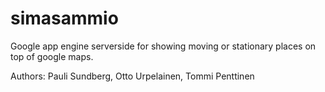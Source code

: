 simasammio
==========

Google app engine serverside for showing moving or stationary places on top of google maps.

Authors: Pauli Sundberg, Otto Urpelainen, Tommi Penttinen
